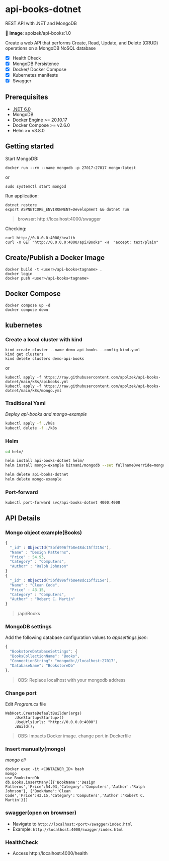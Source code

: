 # api-books-dotnet

REST API with .NET and MongoDB

:whale2: **image**: apolzek/api-books:1.0

Create a web API that performs Create, Read, Update, and Delete (CRUD) operations on a MongoDB NoSQL database

- [x] Health Check
- [x] MongoDB Persistence 
- [x] Docker/ Docker Compose
- [x] Kubernetes manifests
- [x] Swagger

## Prerequisites

- [.NET 6.0](https://dotnet.microsoft.com/download)
- MongoDB
- Docker Engine >= 20.10.17 
- Docker Compose >= v2.6.0
- Helm >= v3.8.0

## Getting started

Start MongoDB:
```
docker run --rm --name mongodb -p 27017:27017 mongo:latest
```
or
```
sudo systemctl start mongod
```

Run application:
```
dotnet restore
export ASPNETCORE_ENVIRONMENT=Development && dotnet run
```
> browser: http://localhost:4000/swagger

Checking:
```
curl http://0.0.0.0:4000/health
curl -X GET "http://0.0.0.0:4000/api/Books" -H  "accept: text/plain"
```

## Create/Publish a Docker Image

```
docker build -t <user>/api-books<tagname> .
docker login
docker push <user>/api-books<tagname>
```

## Docker Compose

```
docker compose up -d
docker compose down
```

## kubernetes

### Create a local cluster with kind

```
kind create cluster --name demo-api-books --config kind.yaml
kind get clusters
kind delete clusters demo-api-books
```
or
```
kubectl apply -f https://raw.githubusercontent.com/apolzek/api-books-dotnet/main/k8s/apibooks.yml
kubectl apply -f https://raw.githubusercontent.com/apolzek/api-books-dotnet/main/k8s/mongo.yml
```

### Traditional Yaml

*Deploy api-books and mongo-example*

```bash
kubectl apply -f ./k8s
kubectl delete -f ./k8s
```

###  Helm

```bash
cd helm/

helm install api-books-dotnet helm/
helm install mongo-example bitnami/mongodb --set fullnameOverride=mongo-example --set auth.enabled=false

helm delete api-books-dotnet
helm delete mongo-example
```

### Port-forward

```
kubectl port-forward svc/api-books-dotnet 4000:4000
```

## API Details

### Mongo object example(Books)

```javascript
{
  "_id" : ObjectId("5bfd996f7b8e48dc15ff215d"),
  "Name" : "Design Patterns",
  "Price" : 54.93,
  "Category" : "Computers",
  "Author" : "Ralph Johnson"
}
{
  "_id" : ObjectId("5bfd996f7b8e48dc15ff215e"),
  "Name" : "Clean Code",
  "Price" : 43.15,
  "Category" : "Computers",
  "Author" : "Robert C. Martin"
}
```
> /api/Books


### MongoDB settings

Add the following database configuration values to *appsettings.json*:

```javascript
{
  "BookstoreDatabaseSettings": {
  "BooksCollectionName": "Books",
  "ConnectionString": "mongodb://localhost:27017",
  "DatabaseName": "BookstoreDb"
},
```
> OBS: Replace localhost with your mongodb address

### Change port

Edit *Program.cs* file

```
WebHost.CreateDefaultBuilder(args)
    .UseStartup<Startup>()
    .UseUrls(urls: "http://0.0.0.0:4000")
    .Build();
```
> OBS: Impacts Docker image. change port in Dockerfile

### Insert manually(mongo)

*mongo cli*

```
docker exec -it <CONTAINER_ID> bash
mongo
use BookstoreDb
db.Books.insertMany([{'BookName':'Design Patterns','Price':54.93,'Category':'Computers','Author':'Ralph Johnson'}, {'BookName':'Clean Code','Price':43.15,'Category':'Computers','Author':'Robert C. Martin'}])
```

### swagger(open on brownser)

  - Navigate to `http://localhost:<port>/swagger/index.html`
  - Example: `http://localhost:4000/swagger/index.html`

### HealthCheck

  - Access http://localhost:4000/health

